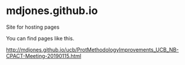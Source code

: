 # mdjones.github.io
Site for hosting pages

You can find pages like this. 

http://mdjones.github.io/ucb/ProtMethodologyImprovements_UCB_NB-CPACT-Meeting-20190115.html
